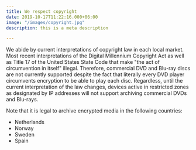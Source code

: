```yaml
---
title: We respect copyright
date: 2019-10-17T11:22:16.000+06:00
image: "/images/copyright.jpg"
description: this is a meta description

---
```

We abide by current interpretations of copyright law in each local market. Most recent interpretations of the Digital Millennium Copyright Act as well as Title 17 of the United States State Code that make "the act of circumvention in itself" illegal. Therefore, commercial DVD and Blu-ray discs are not currently supported despite the fact that literally every DVD player circumvents encryption to be able to play each disc. Regardless, until the current interpretation of the law changes, devices active in restricted zones as designated by IP addresses will not support archiving commercial DVDs and Blu-rays.

Note that it is legal to archive encrypted media in the following countries:

* Netherlands
* Norway
* Sweden
* Spain